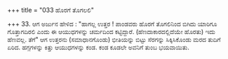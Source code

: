 +++
title = "033 ಹೊರಗೆ ತೊಗಲಲಿ"

+++
33. ಆಗ ಅರ್ಜುನ ಹೇಳಿದ : "ಹಾಗಲ್ಲ ಉತ್ತರ ! ಪಾಂಡವರು ಹೊರಗೆ ತೊಗಲಿನಿಂದ ಬಿಗಿದು ಯಾರಿಗೂ ಗೊತ್ತಾಗದಿರಲಿ ಎಂದು ಈ ಆಯುಧಗಳನ್ನು ಚರ್ಮದಿಂದ ಕಟ್ಟಿದ್ದಾರೆ. (ಹೆಣದಾಕಾರದಲ್ಲಿದೆಯೇ ಹೊರತು) ಇದು ಹೆಣವಲ್ಲ. ತೆಗೆ" ಆಗ ಉತ್ತರನು (ಸಮಾಧಾನಗೊಂಡು) ಭೀತಿಯನ್ನು ಬಿಟ್ಟು ಸೆರಗನ್ನು ಸಿಕ್ಕಿಸಿಕೊಂಡು ಮರದ ತುದಿಗೆ ಏರಿದ. ಹಗ್ಗಗಳನ್ನು ಕಿತ್ತು ಆಯುಧಗಳನ್ನು ಕಂಡ. ಕಂಡ ಕೂಡಲೇ ಅವನಿಗೆ ತುಂಬ ಭಯವಾಯಿತು.